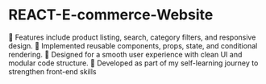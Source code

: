 # REACT-E-commerce-Website
🔹 Features include product listing, search, category filters, and responsive design. 🔹 Implemented reusable components, props, state, and conditional rendering. 🔹 Designed for a smooth user experience with clean UI and modular code structure. 🔹 Developed as part of my self-learning journey to strengthen front-end skills
